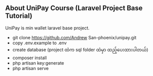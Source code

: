 ## About  UniPay Course (Laravel Project Base Tutorial)

UniPay is min wallet laravel base project.

- git clone https://github.com/Andrew San-phoenix/unipay.git
- copy .env.example to .env
- create database (project ထဲက sql folder ထဲမှာ ထည့်ပေးထားပါတယ်)
- composer install
- php artisan key:generate
- php artisan serve
